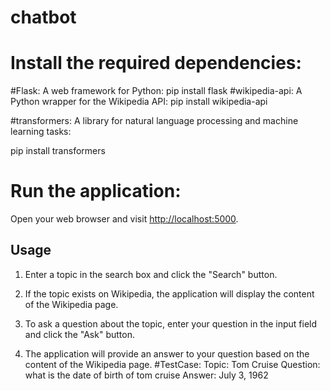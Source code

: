# chatbot
# Install the required dependencies:
#Flask: A web framework for Python: 
pip install flask
#wikipedia-api: A Python wrapper for the Wikipedia API:
pip install wikipedia-api

#transformers: A library for natural language processing and machine learning tasks:

pip install transformers
# Run the application:
 Open your web browser and visit [http://localhost:5000](http://localhost:5000).
## Usage

1. Enter a topic in the search box and click the "Search" button.

2. If the topic exists on Wikipedia, the application will display the content of the Wikipedia page.

3. To ask a question about the topic, enter your question in the input field and click the "Ask" button.

4. The application will provide an answer to your question based on the content of the Wikipedia page.
#TestCase:
Topic: Tom Cruise
Question: what is the date of birth of tom cruise
Answer:
July 3, 1962

